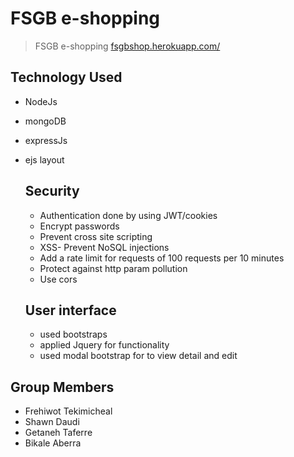 # FSGB e-shopping

> FSGB e-shopping [fsgbshop.herokuapp.com/](https://fsgbshop.herokuapp.com/)

## Technology Used

- NodeJs
- mongoDB
- expressJs
- ejs layout

  ## Security

  - Authentication done by using JWT/cookies
  - Encrypt passwords
  - Prevent cross site scripting
  - XSS- Prevent NoSQL injections
  - Add a rate limit for requests of 100 requests per 10 minutes
  - Protect against http param pollution
  - Use cors

  ## User interface

  - used bootstraps
  - applied Jquery for functionality
  - used modal bootstrap for to view detail and edit

## Group Members

- Frehiwot Tekimicheal
- Shawn Daudi
- Getaneh Taferre
- Bikale Aberra
